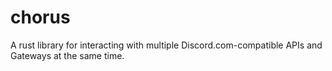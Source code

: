 # chorus
A rust library for interacting with multiple Discord.com-compatible APIs and Gateways at the same time.

